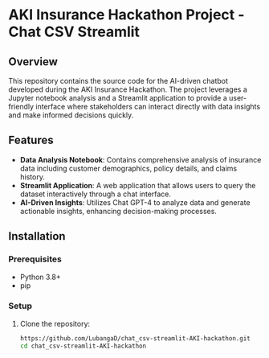 # AKI Insurance Hackathon Project - Chat CSV Streamlit

## Overview
This repository contains the source code for the AI-driven chatbot developed during the AKI Insurance Hackathon. The project leverages a Jupyter notebook analysis and a Streamlit application to provide a user-friendly interface where stakeholders can interact directly with data insights and make informed decisions quickly.

## Features
- **Data Analysis Notebook**: Contains comprehensive analysis of insurance data including customer demographics, policy details, and claims history.
- **Streamlit Application**: A web application that allows users to query the dataset interactively through a chat interface.
- **AI-Driven Insights**: Utilizes Chat GPT-4 to analyze data and generate actionable insights, enhancing decision-making processes.

## Installation

### Prerequisites
- Python 3.8+
- pip

### Setup
1. Clone the repository:
   ```bash
   https://github.com/LubangaD/chat_csv-streamlit-AKI-hackathon.git
   cd chat_csv-streamlit-AKI-hackathon

